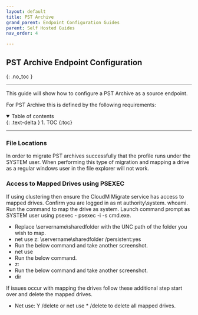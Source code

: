 ```yaml
---
layout: default
title: PST Archive
grand_parent: Endpoint Configuration Guides
parent: Self Hosted Guides
nav_order: 4

---
```


## PST Archive Endpoint Configuration
{: .no_toc }

---

This guide will show how to configure a PST Archive as a source endpoint. 

For PST Archive this is defined by the following requirements:

<a name="top"></a>
<details open markdown="block">
  <summary>
    Table of contents
  </summary>
  {: .text-delta }
1. TOC
{:toc}
</details>

---



### File Locations 

In order to migrate PST archives successfully that the profile runs under the SYSTEM user. When performing this type of migration and mapping a drive as a regular windows user in the file explorer will not work.

### Access to Mapped Drives using PSEXEC 

If using clustering then ensure the CloudM Migrate service has access to mapped drives. Confirm you are logged in as nt authority\system. whoami. 
Run the command to map the drive as system. Launch command prompt as SYSTEM user using psexec - psexec -i -s cmd.exe.

- Replace \\servername\sharedfolder with the UNC path of the folder you wish to map.
- net use z: \\servername\sharedfolder /persistent:yes
- Run the below command and take another screenshot.
- net use
- Run the below command.
- z:
- Run the below command and take another screenshot.
- dir

If issues occur with mapping the drives follow these additional step start over and delete the mapped drives.
- Net use: Y /delete or net use * /delete to delete all mapped drives.


